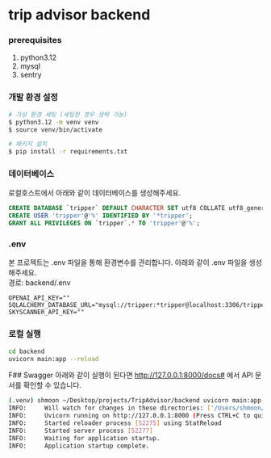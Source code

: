 # trip advisor backend


### prerequisites
1. python3.12
2. mysql
3. sentry

### 개발 환경 설정
```bash
# 가상 환경 세팅 (세팅한 경우 생략 가능)
$ python3.12 -m venv venv
$ source venv/bin/activate

# 패키지 설치
$ pip install -r requirements.txt
```

### 데이터베이스
로컬호스트에서 아래와 같이 데이터베이스를 생성해주세요.

```sql
CREATE DATABASE `tripper` DEFAULT CHARACTER SET utf8 COLLATE utf8_general_ci;
CREATE USER 'tripper'@'%' IDENTIFIED BY '*tripper';
GRANT ALL PRIVILEGES ON `tripper`.* TO 'tripper'@'%';
```


### .env
본 프로젝트는 .env 파일을 통해 환경변수를 관리합니다. 아래와 같이 .env 파일을 생성해주세요.  
경로: backend/.env
```
OPENAI_API_KEY=""
SQLALCHEMY_DATABASE_URL="mysql://tripper:*tripper@localhost:3306/tripper"
SKYSCANNER_API_KEY=""
```


### 로컬 실행
```bash
cd backend
uvicorn main:app --reload
```
F## Swagger
아래와 같이 실행이 된다면 http://127.0.0.1:8000/docs# 에서 API 문서를 확인할 수 있습니다. 
```bash
(.venv) shmoon ~/Desktop/projects/TripAdvisor/backend uvicorn main:app --reload
INFO:     Will watch for changes in these directories: ['/Users/shmoon/Desktop/projects/TripAdvisor/backend']
INFO:     Uvicorn running on http://127.0.0.1:8000 (Press CTRL+C to quit)
INFO:     Started reloader process [52275] using StatReload
INFO:     Started server process [52277]
INFO:     Waiting for application startup.
INFO:     Application startup complete.
```

